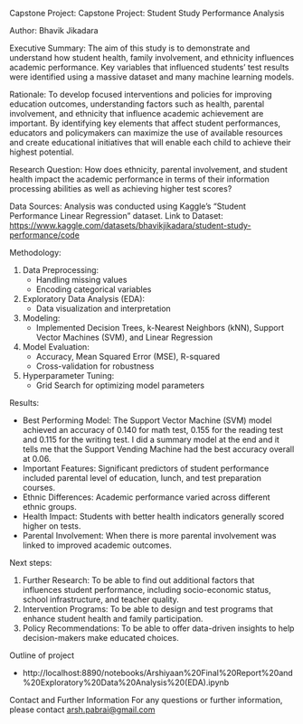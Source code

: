 Capstone Project: Capstone Project: Student Study Performance Analysis

Author: Bhavik Jikadara

Executive Summary: The aim of this study is to demonstrate and understand how student health, family involvement, and ethnicity influences academic performance. Key variables that influenced students’ test results were identified using a massive dataset and many machine learning models.

Rationale: To develop focused interventions and policies for improving education outcomes, understanding factors such as health, parental involvement, and ethnicity that influence academic achievement are important. By identifying key elements that affect student performances, educators and policymakers can maximize the use of available resources and create educational initiatives that will enable each child to achieve their highest potential.

Research Question: How does ethnicity, parental involvement, and student health impact the academic performance in terms of their information processing abilities as well as achieving higher test scores?

Data Sources: Analysis was conducted using Kaggle’s “Student Performance Linear Regression” dataset. Link to Dataset: https://www.kaggle.com/datasets/bhavikjikadara/student-study-performance/code

Methodology:
1. Data Preprocessing:
   - Handling missing values
   - Encoding categorical variables
2. Exploratory Data Analysis (EDA):
   - Data visualization and interpretation
3. Modeling:
   - Implemented Decision Trees, k-Nearest Neighbors (kNN), Support Vector Machines (SVM), and Linear Regression
4. Model Evaluation:
   - Accuracy, Mean Squared Error (MSE), R-squared
   - Cross-validation for robustness
5. Hyperparameter Tuning:
   - Grid Search for optimizing model parameters

Results:
- Best Performing Model: The Support Vector Machine (SVM) model achieved an accuracy of 0.140 for math test, 0.155 for the reading test and 0.115 for the writing test. I did a summary model at the end and it tells me that the Support Vending Machine had the best accuracy overall at 0.06.
- Important Features: Significant predictors of student performance included parental level of education, lunch, and test preparation courses.
- Ethnic Differences: Academic performance varied across different ethnic groups.
- Health Impact: Students with better health indicators generally scored higher on tests.
- Parental Involvement: When there is more parental involvement was linked to improved academic outcomes.

Next steps:
1. Further Research: To be able to find out additional factors that influences student performance, including socio-economic status, school infrastructure, and teacher quality.
2. Intervention Programs: To be able to design and test programs that enhance student health and family participation.
3. Policy Recommendations: To be able to offer data-driven insights to help decision-makers make educated choices.

Outline of project

- http://localhost:8890/notebooks/Arshiyaan%20Final%20Report%20and%20Exploratory%20Data%20Analysis%20(EDA).ipynb

Contact and Further Information
For any questions or further information, please contact arsh.pabrai@gmail.com
